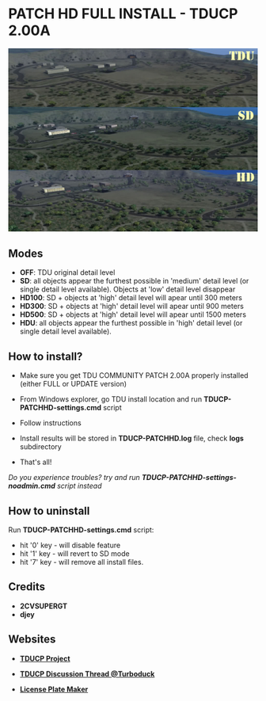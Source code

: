 # PATCH HD FULL INSTALL - TDUCP 2.00A

![HD comparison](https://github.com/djey47/tdu-cp/raw/master/manifests/patch-hd/patch-hd-comparison.jpg)

## Modes
- **OFF**: TDU original detail level
- **SD**: all objects appear the furthest possible in 'medium' detail level (or single detail level available). Objects at 'low' detail level disappear
- **HD100**: SD + objects at 'high' detail level will apear until 300 meters
- **HD300**: SD + objects at 'high' detail level will apear until 900 meters
- **HD500**: SD + objects at 'high' detail level will apear until 1500 meters
- **HDU**: all objects appear the furthest possible in 'high' detail level (or single detail level available).



## How to install?

- Make sure you get TDU COMMUNITY PATCH 2.00A properly installed (either FULL or UPDATE version)

- From Windows explorer, go TDU install location and run **TDUCP-PATCHHD-settings.cmd** script

- Follow instructions

- Install results will be stored in **TDUCP-PATCHHD.log** file, check **logs** subdirectory

- That's all!

*Do you experience troubles? try and run **TDUCP-PATCHHD-settings-noadmin.cmd** script instead*



## How to uninstall

Run **TDUCP-PATCHHD-settings.cmd** script:
 
- hit '0' key - will disable feature
- hit '1' key - will revert to SD mode
- hit '7' key - will remove all install files.



## Credits

- **2CVSUPERGT**
- **djey**



## Websites

- **[TDUCP Project](https://github.com/djey47/tdu-cp)**

- **[TDUCP Discussion Thread @Turboduck](http://forum.turboduck.net/threads/33006-beta-6-djey-tdu-community-patch-200a)**

- **[License Plate Maker](http://acme.com/licensemaker/licensemaker.cgi?state=Hawaii&text=2.00A&plate=1991&r=1461579615)**